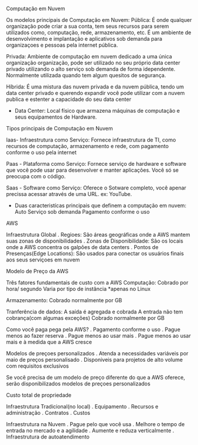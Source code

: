 Computação em Nuvem

Os modelos principais de Computação em Nuvem: Pública: É onde qualquer organização pode criar a sua conta, tem seus recursos para serem utilizados como, computação, rede, armazenamento, etc. É um ambiente de desenvolvimento e implantação e aplicativos sob demanda para organizaçoes e pessoas pela internet pública.

Privada: Ambiente de computação em nuvem dedicado a uma única organização organização, pode ser utilizado no seu próprio data center privado utilizando o alto serviço sob demanda de forma idependente. Normalmente utilizada quando tem algum quesitos de segurança.

Híbrida: É uma mistura das nuvem privada e da nuvem pública, tendo um data center privado e querendo expandir você pode utilizar com a nuvem publica e estenter a capacidade do seu data center

* Data Center: Local físico que armazena máquinas de computação e seus equipamentos de Hardware.

Tipos principais de Computação em Nuvem

Iaas- Infraestrutura como Serviço: Fornece infraestrutura de TI, como recursos de computação, armazenamento e rede, com pagamento conforme o uso pela internet

Paas - Plataforma como Serviço: Fornece serviço de hardware e software que você pode usar para desenvolver e manter aplicações. Você só se preocupa com o código.

Saas - Software como Serviço: Oferece o Sotware completo, você apenar precissa acessar através de uma URL. ex: YouTube.

- Duas caracteristícas principais que definem a computação em nuvem: Auto Serviço sob demanda
                     Pagamento conforme o uso

AWS

Infraestrutura Global
. Regioes: São áreas geográficas onde a AWS mantem suas zonas de disponibilidades
. Zonas de Disponibilidade: São os locais onde a AWS concentra os galpões de data centers
. Pontos de Presenças(Edge Locations): São usados para conectar os usuários finais aos seus serviçoes em nuvem

Modelo de Preço da AWS

Três fatores fundamentais de custo com a AWS
Computação: Cobrado por hora/ segundo
            Varia por tipo de instância
            *apenas no Linux

Armazenamento: Cobrado normalmente por GB

Tranferência de dados: A saída é agregada e cobrada
                       A entrada não tem cobrança(com algumas exceções)
                       Cobrado normalmente por GB

Como você paga pega pela AWS?
. Pagamento conforme o uso
. Pague menos ao fazer reserva
. Pague menos ao usar mais
. Pague menos ao usar mais e à medida que a AWS cresce

Modelos de preçoes personalizados
. Atenda a necessidades variáveis por maio de preços personalisado
. Disponiveis para projetos de alto volume com requisitos exclusivos

Se você precisa de um modelo de preço diferente do que a AWS oferece, serão disponibilizados modelos de preçoes personalizados

Custo total de propriedade

Infraestrutura Tradicional(no local)
. Equipamento
. Recursos e administração
. Contratos
. Custos

Infraestrutura na Nuvem
. Pague pelo que você usa
. Melhore o tempo de entrada no mercado e a agilidade
. Aumente e reduza verticalmente
. Infraestrutura de autoatendimento


